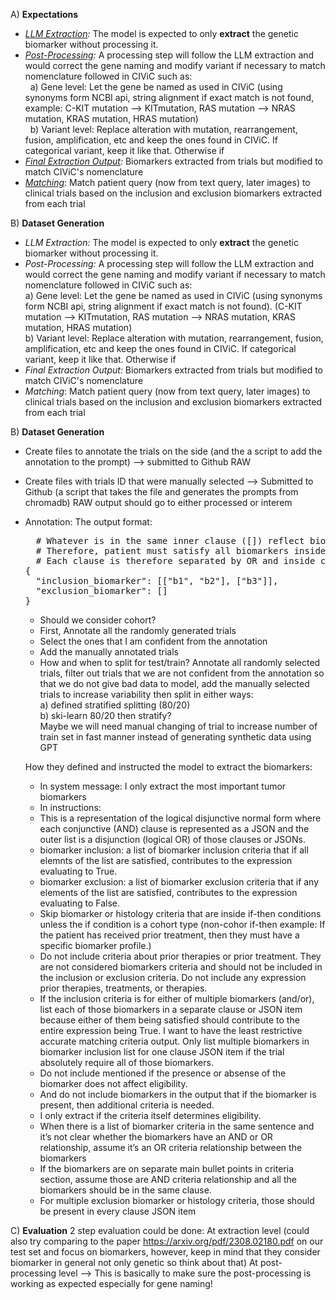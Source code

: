 A) **Expectations**
  - _<ins>LLM Extraction</ins>:_ The model is expected to only **extract** the genetic biomarker without processing it.
  - _<ins>Post-Processing</ins>:_ A processing step will follow the LLM extraction and would correct the gene naming and modify variant if necessary to match nomenclature followed in CIViC such as: <br>
    &nbsp; a) Gene level: Let the gene be named as used in CIViC (using synonyms form NCBI api, string alignment if exact match is not found, example: C-KIT mutation --> KITmutation, RAS mutation --> NRAS mutation, KRAS mutation, HRAS mutation) <br>
    &nbsp; b) Variant level: Replace alteration with mutation, rearrangement, fusion, amplification, etc and keep the ones found in CIViC. If categorical variant, keep it like that. Otherwise if 
  - _<ins>Final Extraction Output</ins>:_ Biomarkers extracted from trials but modified to match CIViC's nomenclature
  - _<ins>Matching</ins>_: Match patient query (now from text query, later images) to clinical trials based on the inclusion and exclusion biomarkers extracted from each trial

B) **Dataset Generation**

  - _LLM Extraction:_ The model is expected to only **extract** the genetic biomarker without processing it.
  - _Post-Processing:_ A processing step will follow the LLM extraction and would correct the gene naming and modify variant if necessary to match nomenclature followed in CIViC such as: <br>
        a) Gene level: Let the gene be named as used in CIViC (using synonyms form NCBI api, string alignment if exact match is not found). (C-KIT mutation --> KITmutation, RAS mutation --> NRAS mutation, KRAS mutation, HRAS mutation) <br>
        b) Variant level: Replace alteration with mutation, rearrangement, fusion, amplification, etc and keep the ones found in CIViC. If categorical variant, keep it like that. Otherwise if 
  - _Final Extraction Output:_ Biomarkers extracted from trials but modified to match CIViC's nomenclature
  - _Matching_: Match patient query (now from text query, later images) to clinical trials based on the inclusion and exclusion biomarkers extracted from each trial


B) **Dataset Generation**
- Create files to annotate the trials on the side (and the a script to add the annotation to the prompt) --> submitted to Github RAW
- Create files with trials ID that were manually selected --> Submitted to Github (a script that takes the file and generates the prompts from chromadb) RAW output should go to either processed or interem 

- Annotation:
  The output format:
  <pre>
    # Whatever is in the same inner clause ([]) reflect biomarkers that should exist together to render patient eligible (logic AND).
    # Therefore, patient must satisfy all biomarkers inside one of the clauses to be eligible.
    # Each clause is therefore separated by OR and inside clause biomarkers are separated by AND
  {
    "inclusion_biomarker": [["b1", "b2"], ["b3"]],
    "exclusion_biomarker": []
  }</pre>


  - Should we consider cohort?
  - First, Annotate all the randomly generated trials
  - Select the ones that I am confident from the annotation
  - Add the manually annotated trials
  - How and when to split for test/train? Annotate all randomly selected trials, filter out trials that we are not confident from the annotation so that we do not give bad data to model, add the manually selected trials to increase variability then split in either ways: <br>
  a) defined stratified splitting (80/20) <br>
  b) ski-learn 80/20 then stratify? <br>
  Maybe we will need manual changing of trial to increase number of train set in fast manner instead of generating synthetic data using GPT


  How they defined and instructed the model to extract the biomarkers:
  - In system message: I only extract the most important tumor biomarkers
  - In instructions:
  - This is a representation of the logical disjunctive normal form where each conjunctive (AND) clause is represented as a JSON and the outer list is a disjunction (logical OR) of those clauses or JSONs.
  - biomarker inclusion: a list of biomarker inclusion criteria that if all elemnts of the list are satisfied, contributes to the expression evaluating to True.
  - biomarker exclusion: a list of biomarker exclusion criteria that if any elements of the list are satisfied, contributes to the expression evaluating to False.
  - Skip biomarker or histology criteria that are inside if-then conditions unless the if condition is a cohort type (non-cohor if-then example: If the patient has received prior treatment, then they must have a specific biomarker profile.)
  - Do not include criteria about prior therapies or prior treatment. They are not considered biomarkers criteria and should not be included in the inclusion or exclusion criteria. Do not include any expression prior therapies, treatments, or therapies.
  - If the inclusion criteria is for either of multiple biomarkers (and/or), list each of those biomarkers in a separate clause or JSON item because either of them being satisfied should contribute to the entire expression being True.
    I want to have the least restrictive accurate matching criteria output. Only list multiple biomarkers in biomarker inclusion list for one clause JSON item if the trial absolutely require all of those biomarkers.
  - Do not include mentioned if the presence or absense of the biomarker does not affect eligibility.
  - And do not include biomarkers in the output that if the biomarker is present, then additional criteria is needed.
  - I only extract if the criteria itself determines eligibility.
  - When there is a list of biomarker criteria in the same sentence and it’s not clear whether the biomarkers have an AND or OR relationship, assume it’s an OR criteria relationship between the biomarkers
  - If the biomarkers are on separate main bullet points in criteria section, assume those are AND criteria relationship and all the biomarkers should be in the same clause.
  - For multiple exclusion biomarker or histology criteria, those should be present in every clause JSON item



C) **Evaluation**
2 step evaluation could be done:
At extraction level (could also try comparing to the paper https://arxiv.org/pdf/2308.02180.pdf on our test set and focus on biomarkers, however, keep in mind that they consider biomarker in general not only genetic so think about that)
At post-processing level --> This is basically to make sure the post-processing is working as expected especially for gene naming! 
